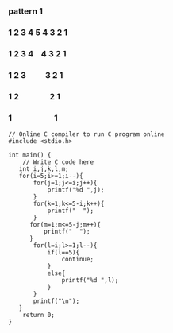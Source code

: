 ### pattern 1
### 1 2 3 4 5 4 3 2 1 
### 1 2 3 4 &nbsp;&nbsp; 4 3 2 1 
### 1 2 3 &nbsp;&nbsp;&nbsp;&nbsp;&nbsp;&nbsp;&nbsp;&nbsp; 3 2 1 
### 1 2 &nbsp;&nbsp;&nbsp;&nbsp;&nbsp;&nbsp;&nbsp;&nbsp;&nbsp;&nbsp;&nbsp;&nbsp;&nbsp;&nbsp; 2 1 
### 1 &nbsp;&nbsp;&nbsp;&nbsp;&nbsp;&nbsp;&nbsp;&nbsp;&nbsp;&nbsp;&nbsp;&nbsp;&nbsp;&nbsp;&nbsp;&nbsp;&nbsp;&nbsp;&nbsp;&nbsp; 1 

```
// Online C compiler to run C program online
#include <stdio.h>

int main() {
    // Write C code here
   int i,j,k,l,m;
   for(i=5;i>=1;i--){
       for(j=1;j<=i;j++){
           printf("%d ",j);
       }
       for(k=1;k<=5-i;k++){
           printf("  ");
       }
      for(m=1;m<=5-j;m++){
          printf("  ");
      }
       for(l=i;l>=1;l--){
           if(l==5){
               continue;
           }
           else{
               printf("%d ",l);
           }
       }
       printf("\n");
   }
    return 0;
}
```
